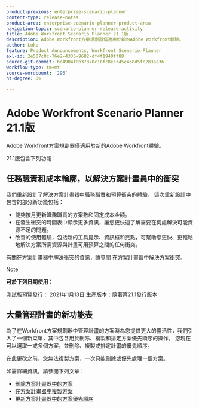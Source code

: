 ```yaml
---
product-previous: enterprise-scenario-planner
content-type: release-notes
product-area: enterprise-scenario-planner-product-area
navigation-topic: scenario-planner-release-activity
title: Adobe Workfront Scenario Planner 21.1版
description: Adobe Workfront方案規劃器僅適用於新的Adobe Workfront體驗。
author: Luke
feature: Product Announcements, Workfront Scenario Planner
exl-id: 2e507c0c-76e2-4335-9682-df4f1940ff88
source-git-commit: be4904f0b37870c1bfc8ec345e468d5fc283aa36
workflow-type: tm+mt
source-wordcount: '295'
ht-degree: 0%

---
```


# Adobe Workfront Scenario Planner 21.1版

Adobe Workfront方案規劃器僅適用於新的Adobe Workfront體驗。

21.1版包含下列功能：

## 任務職責和成本輪廓，以解決方案計畫員中的衝突

我們重新設計了解決方案計畫器中職務職責和預算衝突的體驗。 這次重新設計中包含的部分新功能包括：

* 能夠按月更新職務職責的方案數和固定成本金額。
* 在發生衝突的時間表中顯示更多資訊，讓您更快速了解需要在何處解決可能資源不足的問題。
* 改善的使用體驗，包括新的工具提示、資訊框和亮點，可幫助您更快、更輕鬆地解決方案所需資源與計畫可用預算之間的任何衝突。

有關在方案計畫器中解決衝突的資訊，請參閱 [在方案計畫器中解決方案衝突](../../../scenario-planner/resolve-conflicts-in-sp.md).

>[!NOTE]
>
>**可於下列日期使用：**
>
>測試版預覽發行： 2021年1月13日
生產版本：隨著第21.1發行版本

## 大量管理計畫的新功能表

為了在Workfront方案規劃器中管理計畫的方案時為您提供更大的靈活性，我們引入了一個新菜單，其中包含用於刪除、複製和排定方案優先順序的操作。 您現在可以選取一或多個方案，並刪除、複製或排定計畫的優先順序。

在此更改之前，您無法複製方案，一次只能刪除或優先處理一個方案。

如需詳細資訊，請參閱下列文章：

* [刪除方案計畫器中的方案](../../../scenario-planner/delete-initiatives.md)
* [在方案計畫器中複製方案](../../../scenario-planner/copy-initiatives.md)
* [更新方案計畫器中的方案優先順序](../../../scenario-planner/prioritize-initiatives.md)

